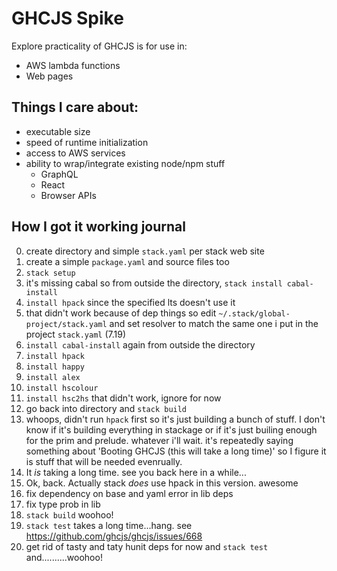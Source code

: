 # GHCJS Spike

Explore practicality of GHCJS is for use in:

- AWS lambda functions
- Web pages


## Things I care about:

- executable size
- speed of runtime initialization
- access to AWS services
- ability to wrap/integrate existing node/npm stuff
   - GraphQL
   - React
   - Browser APIs


## How I got it working journal

0. create directory and simple `stack.yaml` per stack web site
0. create a simple `package.yaml` and source files too
0. `stack setup`
0. it's missing cabal so from outside the directory, `stack install cabal-install`
0. `install hpack` since the specified lts doesn't use it
0. that didn't work because of dep things so edit `~/.stack/global-project/stack.yaml`
   and set resolver to match the same one i put in the project `stack.yaml` (7.19)
0. `install cabal-install` again from outside the directory
0. `install hpack`
0. `install happy`
0. `install alex`
0. `install hscolour`
0. `install hsc2hs` that didn't work, ignore for now
0. go back into directory and `stack build`
0. whoops, didn't run `hpack` first so it's just building a bunch of stuff.
   I don't know if it's building everything in stackage or if it's just builing
   enough for the prim and prelude. whatever i'll wait. it's repeatedly saying
   something about 'Booting GHCJS (this will take a long time)' so I figure it
   is stuff that will be needed evenrually.
0. It _is_ taking a long time. see you back here in a while...
0. Ok, back. Actually stack _does_ use hpack in this version. awesome
0. fix dependency on base and yaml error in lib deps
0. fix type prob in lib
0. `stack build` woohoo!
0. `stack test` takes a long time...hang. see https://github.com/ghcjs/ghcjs/issues/668
0. get rid of tasty and taty hunit deps for now and `stack test` and..........woohoo!







